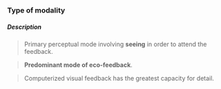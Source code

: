 ### Type of modality

##### Description
> Primary perceptual mode involving **seeing** in order to attend the feedback.

>  **Predominant mode of eco-feedback**.

> Computerized visual feedback has the greatest capacity for detail.